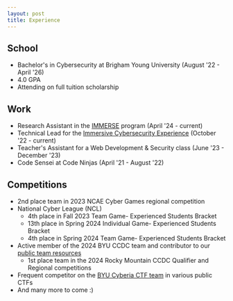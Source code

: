 ```yaml
---
layout: post
title: Experience
---
```


## School
- Bachelor's in Cybersecurity at Brigham Young University (August '22 - April '26)
- 4.0 GPA
- Attending on full tuition scholarship

## Work
- Research Assistant in the [IMMERSE](https://immerse.byu.edu/) program (April '24 - current)
- Technical Lead for the [Immersive Cybersecurity Experience](https://cybercamps.byu.edu/immersive-cybersecurity-experience-ice) (October '22 - current)
- Teacher's Assistant for a Web Development & Security class (June '23 - December '23)
- Code Sensei at Code Ninjas (April '21 - August '22)

## Competitions
- 2nd place team in 2023 NCAE Cyber Games regional competition
- National Cyber League (NCL)
    - 4th place in Fall 2023 Team Game- Experienced Students Bracket
    - 13th place in Spring 2024 Individual Game- Experienced Students Bracket
    - 4th place in Spring 2024 Team Game- Experienced Students Bracket
- Active member of the 2024 BYU CCDC team and contributor to our [public team resources](https://github.com/BYU-CCDC/public-ccdc-resources)
    - 1st place team in the 2024 Rocky Mountain CCDC Qualifier and Regional competitions
- Frequent competitor on the [BYU Cyberia CTF team](https://ctftime.org/team/155711) in various public CTFs
- And many more to come :)